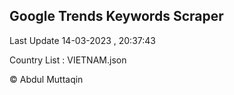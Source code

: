 

## Google Trends Keywords Scraper 
 
Last Update 14-03-2023 , 20:37:43

Country List :
VIETNAM.json



© Abdul Muttaqin 
